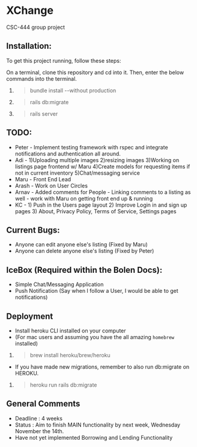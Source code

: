 # XChange

CSC-444 group project

## Installation:
To get this project running, follow these steps:

 On a terminal, clone this repository and cd into it. Then, enter the below commands into the terminal.
1. >bundle install --without production
2. >rails db:migrate
3. >rails server

## TODO:
* Peter - Implement testing framework with rspec and integrate notifications and authentication all around.
* Adi - 1)Uploading multiple images 2)resizing images 3)Working on listings page frontend w/ Maru 4)Create models for requesting items if not in current inventory 5)Chat/messaging service
* Maru - Front End Lead
* Arash - Work on User Circles
* Arnav - Added comments for People - Linking comments to a listing as well - work with Maru on getting front end up & running
* KC - 1) Push in the Users page layout 2) Improve Login in and sign up pages 3) About, Privacy Policy, Terms of Service, Settings pages  

## Current Bugs:
* Anyone can edit anyone else's listing (Fixed by Maru)
* Anyone can delete anyone else's listing (Fixed by Peter)

## IceBox (Required within the Bolen Docs):
* Simple Chat/Messaging Application
* Push Notification (Say when I follow a User, I would be able to get notifications)

## Deployment
* Install heroku CLI installed on your computer
* (For mac users and assuming you have the all amazing `homebrew` installed)
1. >brew install heroku/brew/heroku

* If you have made new migrations, remember to also run db:migrate on HEROKU.

1. >heroku run rails db:migrate

## General Comments
* Deadline : 4 weeks
* Status : Aim to finish MAIN functionality by next week, Wednesday November the 14th.
* Have not yet implemented Borrowing and Lending Functionality 
